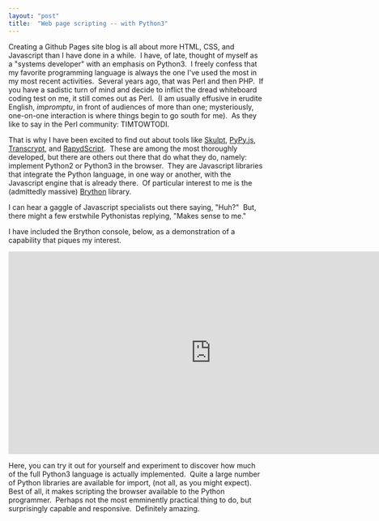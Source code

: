 ```yaml
---
layout: "post"
title:  "Web page scripting -- with Python3"
---
```


Creating a Github Pages site blog is all about more HTML, CSS, and Javascript than I have done in a while.&nbsp; I have, of late, thought of myself as 
a "systems developer" with an emphasis on Python3.&nbsp; I freely confess that my favorite programming language is always the one I've used the most 
in my most recent activities.&nbsp; Several years ago, that was Perl and then PHP.&nbsp; 
If you have a sadistic turn of mind and decide to inflict the dread whiteboard coding test on me, it still comes out as Perl.&nbsp; 
(I am usually effusive in erudite English, _impromptu_, in front of audiences of more than one; 
mysteriously, one-on-one interaction is where things begin to go south for me).&nbsp; 
As they like to say in the Perl community: TIMTOWTODI.&nbsp;

That is why I have been excited to find out about tools like [Skulpt](http://www.skulpt.org/), [PyPy.js](http://pypyjs.org/), [Transcrypt](http://transcrypt.org/),
and [RapydScript](https://bitbucket.org/pyjeon/rapydscript).&nbsp; 
These are among the most thoroughly developed, but there are others out there that do what they do, namely: implement Python2 or Python3 in the browser.&nbsp; 
They are Javascript libraries that integrate the Python language, in one way or another, with the Javascript engine that is already there.&nbsp; 
Of particular interest to me is the (admittedly massive) [Brython](http://brython.info/) library.

I can hear a gaggle of Javascript specialists out there saying, "Huh?"&nbsp; But, there might a few erstwhile Pythonistas replying, "Makes sense to me."

I have included the Brython console, below, as a demonstration of a capability that piques my interest.&nbsp; 

<iframe src="https://brython.info/console.html" frameborder="no" border="0" marginwidth="0" marginheight="0" width="800" height="400"></iframe>

Here, you can try it out for yourself and experiment to discover how much of the full Python3 language is actually implemented.&nbsp; 
Quite a large number of Python libraries are available for import, (not all, as you might expect).&nbsp; 
Best of all, it makes scripting the browser available to the Python programmer.&nbsp; 
Perhaps not the most emminently practical thing to do, but surprisingly capable and responsive.&nbsp; Definitely amazing.&nbsp; 

